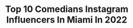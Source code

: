 ---
title: Top 10 Comedians Instagram Influencers In Miami In 2022
description: >-
  Find top comedians Instagram influencers in Miami in 2022. Most popular hashtags: #miami #comedy #comedian #funny.
platform: Instagram
hits: 33
text_top: Analyze the most popular Instagram profiles on inBeat.
text_bottom: Our platform aggregates 33 Instagram influencers like this in Miami, United States for you to collaborate.
profiles:
  - username: "mario_ramil"
    fullname: >-
      MARIO RAMIL | Miami Comedian
    bio: >-
      Dad 👧🏼 | Boyfriend ❤️ | Comedian🤣| Musician 🪕
    location: "United States"
    followers: 37278
    engagement: 317
    commentsToLikes: 0.116717
    id: ck55lcwcl1afw0i11lx7x9g9q
    verified: false
    hashtags: "#cubans, #hispanics, #marioramilcomedy, #comedian"
  - username: "_fatandfunny"
    fullname: >-
      Miami Comedian Kitchen
    bio: >-
      🌴Miami,Fl🌴 Booking Email: FatandFunnyent@gmail.com #FatandFunnyEnt #DigHerLowTv
    location: "United States"
    followers: 264822
    engagement: 117
    commentsToLikes: 0.059807
    id: ck5cfndtmna6r0i11l45kfo2a
    verified: false
    hashtags: "#comedy, #digherlowtv, #shaderoom, #worldstar"
  - username: "michaellenoci"
    fullname: >-
      Michael Lenoci
    bio: >-
      Stand-up Comedian and future owner of the Miami Dolphins •🐶 @wadethedog •🎧 Weekly Podcast @thetakeoverpod ⤵️
    location: "United States"
    followers: 49173
    engagement: 177
    commentsToLikes: 0.058367
    id: ckf5lshiuquhh0j23nivhcbbq
    verified: true
    hashtags: "#micdup, #thetakeoverpod, #tbt, #fsu"
  - username: "jasoncarterofficial"
    fullname: >-
      JASON CARTER |#JASONUNLEASHED
    bio: >-
      #HOST📺 EXECUTIVE PRODUCER Seen on @entertainmenttonight @theyoungturks @revolttv #dragrace @cnn @vh1 Contact:bookjasoncarter@gmail.com 2020 REEL👇🏾
    location: "United States"
    followers: 51045
    engagement: 58
    commentsToLikes: 0.047455
    id: ck14irllvgvkm0i19ng6gg21v
    verified: true
    hashtags: "#talk, #makeup, #jasonunleashed, #dragrace"
  - username: "iambleureese"
    fullname: >-
      BleuserVEVO🦋🌏
    bio: >-
      + Jesus ✝️ Tik Tok @iambleureese 🎶 + Artist✨ • Entertainer 🎬• 🏳️‍🌈 MIAMI🌴 dm for Promos 💰 •time is valuable, do not waste it ~LLJ🖤
    location: "United States"
    followers: 10109
    engagement: 210
    commentsToLikes: 0.080450
    id: ck5ckx1qvxs840i11ovchczda
    verified: false
    hashtags: "#youtuber, #llj, #influencerstakeoverflorida, #youtubechannel"
  - username: "shirleydadiva_ffaceit"
    fullname: >-
      Miami Makeup Artist 💄💋🎨
    bio: >-
      Shirley St.Fort #MiamiMakeupArtist @divaartistry #CelebrityMua#beautybyteknique HBO TvOne, Vh1 WeTv Enhancing beauty is my specialty▶VIP ☆Service
    location: "United States"
    followers: 30276
    engagement: 283
    commentsToLikes: 0.023933
    id: ck55mz4lj551l0i11fslxhn0x
    verified: false
    hashtags: "#southfloridamua, #miamimakeupartist, #familykarma, #bridalmakeupartist"
  - username: "hilariousross2"
    fullname: >-
      Hilarious ent.
    bio: >-
      JUST BECAUSE IM LESS HUMAN THAT DOSEN’T MEAN IM AN ANIMAL. North Miami Fl🌴😌.
    location: "United States"
    followers: 10671
    engagement: 1033
    commentsToLikes: 0.032477
    id: ck5zrv4qpxbjl0i14lacyozpr
    verified: false
    hashtags: "#funny, #likencomment, #comedy, #hilariousross2"
  - username: "kingchocolatee"
    fullname: >-
      Prince Munroe
    bio: >-
      Miami/Cali🌴️☀️⛰[Entertainer]🎤[Actor]🎬 🌠🎥Host]🎨[performer]💰[Model]👔[Comedian]🎭see me in C. girls, Drake, C.Brown, lil Wayne, etc. Music Vid. ⭐️🇬🇾🇯🇲
    location: "United States"
    followers: 40235
    engagement: 129
    commentsToLikes: 0.078024
    id: ck5q2z19migao0i11heezjjaa
    verified: false
    hashtags: "#lilbaby, #film, #flewedout, #citygirls"
  - username: "lavellsthacomic"
    fullname: >-
      Lavell Crawford
    bio: >-
      Comedian / actor/chef/husband /father/legend for booking call Justin Edbrooke 424-288-2000
    location: "United States"
    followers: 132024
    engagement: 69
    commentsToLikes: 0.059809
    id: ck0vw71e3sedg0i19opm710d8
    verified: true
    hashtags: "#guranteedhilarious, #comedyisessentialtour2020, #getyourticketsnow, #guranteedtosellout"
  - username: "sirlancewoods"
    fullname: >-
      Lance Woods
    bio: >-
      🎤Comedian 🎬Actor 💘International Sex Symbol 🎓Harvard graduate (Free online courses) Featured on Amazon, Hulu, Fox Sacramento Kings NbcSports
    location: "United States"
    followers: 32928
    engagement: 84
    commentsToLikes: 0.139222
    id: ck5q66kacw60g0i11fzszx81t
    verified: false
    hashtags: "#livefromthecowpalace, #hoops, #zoomingwiththehomies, #tattoo"
---